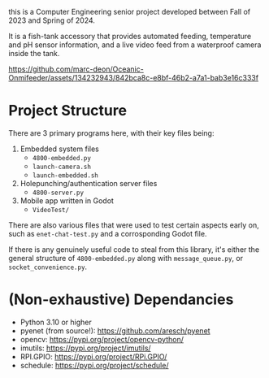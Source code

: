 this is a Computer Engineering senior project developed between Fall of 2023 and Spring of 2024.

It is a fish-tank accessory that provides automated feeding, temperature and pH sensor information, and a live video feed from a waterproof camera inside the tank.

https://github.com/marc-deon/Oceanic-Onmifeeder/assets/134232943/842bca8c-e8bf-46b2-a7a1-bab3e16c333f

# Project Structure
There are 3 primary programs here, with their key files being:
1. Embedded system files
   - `4800-embedded.py`
   - `launch-camera.sh`
   - `launch-embedded.sh`
2. Holepunching/authentication server files
   - `4800-server.py`
3. Mobile app written in Godot
   - `VideoTest/`

There are also various files that were used to test certain aspects early on, such as `enet-chat-test.py` and a corrosponding Godot file.

If there is any genuinely useful code to steal from this library, it's either the general structure of `4800-embedded.py` along with `message_queue.py`, or `socket_convenience.py`.

# (Non-exhaustive) Dependancies
- Python 3.10 or higher
- pyenet (from source!): https://github.com/aresch/pyenet
- opencv: https://pypi.org/project/opencv-python/
- imutils: https://pypi.org/project/imutils/
- RPI.GPIO: https://pypi.org/project/RPi.GPIO/
- schedule: https://pypi.org/project/schedule/
